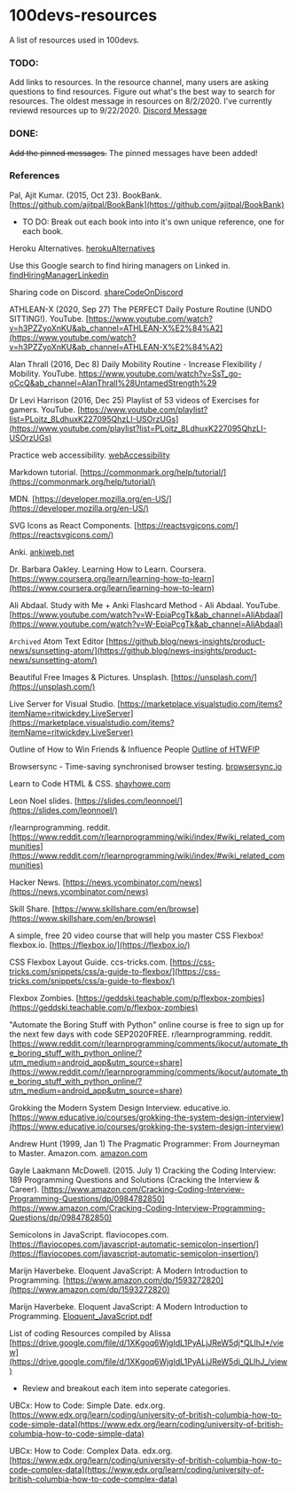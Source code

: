 # 100devs-resources

A list of resources used in 100devs.

### TODO:

Add links to resources.
In the resource channel, many users are asking questions to find resources. Figure out what's the best way to search for resources.
The oldest message in resources on 8/2/2020.
I've currently reviewd resources up to 9/22/2020. [Discord Message](https://discord.com/channels/735923219315425401/737804588266291252/757992749659324426)

### DONE:

~~Add the pinned messages.~~ The pinned messages have been added!

### References

Pal, Ajit Kumar. (2015, Oct 23). BookBank. [https://github.com/ajitpal/BookBank](https://github.com/ajitpal/BookBank)

- TO DO: Break out each book into into it's own unique reference, one for each book.

Heroku Alternatives. [herokuAlternatives](/docs/herokuAlternatives.md)

Use this Google search to find hiring managers on Linked in. [findHiringManagerLinkedin](/docs/findHiringManagersLinkedin.md)

Sharing code on Discord. [shareCodeOnDiscord](/docs/discordShareCode.md)

ATHLEAN-X (2020, Sep 27) The PERFECT Daily Posture Routine (UNDO SITTING!). YouTube. [https://www.youtube.com/watch?v=h3PZZyoXnKU&ab_channel=ATHLEAN-X%E2%84%A2](https://www.youtube.com/watch?v=h3PZZyoXnKU&ab_channel=ATHLEAN-X%E2%84%A2)

Alan Thrall (2016, Dec 8) Daily Mobility Routine - Increase Flexibility / Mobility. YouTube. https://www.youtube.com/watch?v=SsT_go-oCcQ&ab_channel=AlanThrall%28UntamedStrength%29

Dr Levi Harrison (2016, Dec 25) Playlist of 53 videos of Exercises for gamers. YouTube. [https://www.youtube.com/playlist?list=PLoitz_8LdhuxK227095QhzLI-USOrzUGs](https://www.youtube.com/playlist?list=PLoitz_8LdhuxK227095QhzLI-USOrzUGs)

Practice web accessibility. [webAccessibility](/docs/webAccessibility.md)

Markdown tutorial. [https://commonmark.org/help/tutorial/](https://commonmark.org/help/tutorial/)

MDN. [https://developer.mozilla.org/en-US/](https://developer.mozilla.org/en-US/)

SVG Icons as React Components. [https://reactsvgicons.com/](https://reactsvgicons.com/)

Anki. [ankiweb.net](https://apps.ankiweb.net/)

Dr. Barbara Oakley. Learning How to Learn. Coursera. [https://www.coursera.org/learn/learning-how-to-learn](https://www.coursera.org/learn/learning-how-to-learn)

Ali Abdaal. Study with Me + Anki Flashcard Method - Ali Abdaal. YouTube. [https://www.youtube.com/watch?v=W-EpiaPcgTk&ab_channel=AliAbdaal](https://www.youtube.com/watch?v=W-EpiaPcgTk&ab_channel=AliAbdaal)

`Archived` Atom Text Editor [https://github.blog/news-insights/product-news/sunsetting-atom/](https://github.blog/news-insights/product-news/sunsetting-atom/)

Beautiful Free Images & Pictures. Unsplash. [https://unsplash.com/](https://unsplash.com/)

Live Server for Visual Studio. [https://marketplace.visualstudio.com/items?itemName=ritwickdey.LiveServer](https://marketplace.visualstudio.com/items?itemName=ritwickdey.LiveServer)

Outline of How to Win Friends & Influence People [Outline of HTWFIP](/docs/howtoWinFriends&InfluencePeople.md)

Browsersync - Time-saving synchronised browser testing. [browsersync.io](https://browsersync.io/)

Learn to Code HTML & CSS. [shayhowe.com](https://learn.shayhowe.com/)

Leon Noel slides. [https://slides.com/leonnoel/](https://slides.com/leonnoel/)

r/learnprogramming. reddit. [https://www.reddit.com/r/learnprogramming/wiki/index/#wiki_related_communities](https://www.reddit.com/r/learnprogramming/wiki/index/#wiki_related_communities)

Hacker News. [https://news.ycombinator.com/news](https://news.ycombinator.com/news)

Skill Share. [https://www.skillshare.com/en/browse](https://www.skillshare.com/en/browse)

A simple, free 20 video course that will help you master CSS Flexbox! flexbox.io. [https://flexbox.io/](https://flexbox.io/)

CSS Flexbox Layout Guide. ccs-tricks.com. [https://css-tricks.com/snippets/css/a-guide-to-flexbox/](https://css-tricks.com/snippets/css/a-guide-to-flexbox/)

Flexbox Zombies. [https://geddski.teachable.com/p/flexbox-zombies](https://geddski.teachable.com/p/flexbox-zombies)

"Automate the Boring Stuff with Python" online course is free to sign up for the next few days with code SEP2020FREE. r/learnprogramming. reddit. [https://www.reddit.com/r/learnprogramming/comments/ikocut/automate_the_boring_stuff_with_python_online/?utm_medium=android_app&utm_source=share](https://www.reddit.com/r/learnprogramming/comments/ikocut/automate_the_boring_stuff_with_python_online/?utm_medium=android_app&utm_source=share)

Grokking the Modern System Design Interview. educative.io. [https://www.educative.io/courses/grokking-the-system-design-interview](https://www.educative.io/courses/grokking-the-system-design-interview)

Andrew Hunt (1999, Jan 1) The Pragmatic Programmer: From Journeyman to Master. Amazon.com. [amazon.com](https://www.amazon.com/Pragmatic-Programmer-Journeyman-Master/dp/020161622X)

Gayle Laakmann McDowell. (2015. July 1) Cracking the Coding Interview: 189 Programming Questions and Solutions (Cracking the Interview & Career). [https://www.amazon.com/Cracking-Coding-Interview-Programming-Questions/dp/0984782850](https://www.amazon.com/Cracking-Coding-Interview-Programming-Questions/dp/0984782850)

Semicolons in JavaScript. flaviocopes.com. [https://flaviocopes.com/javascript-automatic-semicolon-insertion/](https://flaviocopes.com/javascript-automatic-semicolon-insertion/)

Marijn Haverbeke. Eloquent JavaScript: A Modern Introduction to Programming. [https://www.amazon.com/dp/1593272820](https://www.amazon.com/dp/1593272820)

Marijn Haverbeke. Eloquent JavaScript: A Modern Introduction to Programming. [Eloquent_JavaScript.pdf](/docs/Eloquent_JavaScript.pdf)

List of coding Resources compiled by Alissa [https://drive.google.com/file/d/1XKgoq6WjgIdL1PyALjJReW5dj*QLlhJ*/view](https://drive.google.com/file/d/1XKgoq6WjgIdL1PyALjJReW5dj_QLlhJ_/view)

- Review and breakout each item into seperate categories.

UBCx: How to Code: Simple Date. edx.org. [https://www.edx.org/learn/coding/university-of-british-columbia-how-to-code-simple-data](https://www.edx.org/learn/coding/university-of-british-columbia-how-to-code-simple-data)

UBCx: How to Code: Complex Data. edx.org. [https://www.edx.org/learn/coding/university-of-british-columbia-how-to-code-complex-data](https://www.edx.org/learn/coding/university-of-british-columbia-how-to-code-complex-data)
